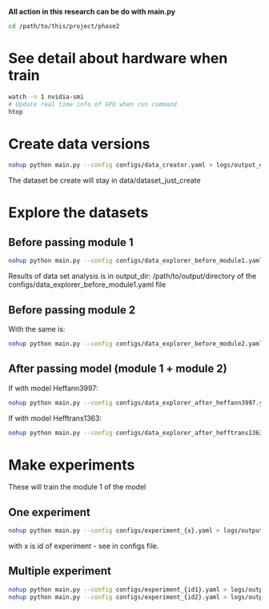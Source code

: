 **All action in this research can be do with main.py**
```bash
cd /path/to/this/project/phase2
```

# See detail about hardware when train
```bash
watch -n 1 nvidia-smi
# Update real time info of GPU when run command
htop
```

# Create data versions
```bash
nohup python main.py --config configs/data_creator.yaml > logs/output_data_creator.log 2>&1 &
```
The dataset be create will stay in data/dataset_just_create

# Explore the datasets

## Before passing module 1
```bash
nohup python main.py --config configs/data_explorer_before_module1.yaml > logs/output_data_explorer_before_module1.log 2>&1 &
```
Results of data set analysis is in output_dir: /path/to/output/directory of the configs/data_explorer_before_module1.yaml file

## Before passing module 2
With the same is:
```bash
nohup python main.py --config configs/data_explorer_before_module2.yaml > logs/output_data_explorer_before_module2.log 2>&1 &
```

## After passing model (module 1 + module 2)
If with model Heffann3997:
```bash
nohup python main.py --config configs/data_explorer_after_heffann3997.yaml > logs/output_data_explorer_after_heffann3997.log 2>&1 &
```
If with model Hefftrans1363:
```bash
nohup python main.py --config configs/data_explorer_after_hefftrans1363.yaml > logs/output_data_explorer_after_hefftrans1363.log 2>&1 &
```

# Make experiments

These will train the module 1 of the model

## One experiment
```bash
nohup python main.py --config configs/experiment_{x}.yaml > logs/output_experiment_{x}.log 2>&1 &
```
with x is id of experiment - see in configs file.

## Multiple experiment
```bash
nohup python main.py --config configs/experiment_{id1}.yaml > logs/output_experiment_{id1}.log 2>&1 && \
nohup python main.py --config configs/experiment_{id2}.yaml > logs/output_experiment_{id2}.log 2>&1
```

<!-- Google Scholar: Tìm kiếm các bài báo khoa học, luận văn.
PubMed: Cơ sở dữ liệu các bài báo y khoa.
IEEE Xplore Digital Library: Cơ sở dữ liệu các bài báo về kỹ thuật, bao gồm cả lĩnh vực xử lý ảnh và học máy.
arXiv: Kho lưu trữ các bài báo khoa học chưa được công bố, đặc biệt trong lĩnh vực học máy và trí tuệ nhân tạo.
ResearchGate: Mạng xã hội cho các nhà nghiên cứu, nơi bạn có thể tìm kiếm các bài báo và kết nối với các chuyên gia trong lĩnh vực. -->

<!-- 'Fine Needle Aspiration' and 'Bethesda system' and 'thyroid cancer' and 'automatic diagnosis' and ('artificial intelligence' or 'deep learning' or 'machine learning') -->